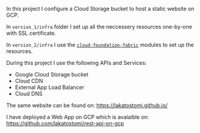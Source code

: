 In this project I configure a Cloud Storage bucket to host a static website on GCP.

In `version_1/infra` folder I set up all the neccessery resources one-by-one with SSL certificate.

In `version_2/infra` I use the [`cloud-foundation-fabric`](https://github.com/GoogleCloudPlatform/cloud-foundation-fabric/tree/master/modules) modules to set up the resources. 

During this project I use the following APIs and Services:
- Google Cloud Storage bucket
- Cloud CDN
- External App Load Balancer
- Cloud DNS

The same website can be found on:
https://lakatostomi.github.io/

I have deployed a Web App on GCP which is avalaible on:
https://github.com/lakatostomi/rest-api-on-gcp